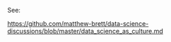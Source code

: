 See:

https://github.com/matthew-brett/data-science-discussions/blob/master/data_science_as_culture.md
